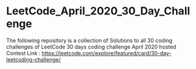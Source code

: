 # LeetCode_April_2020_30_Day_Challenge
The following repository is a collection of Solutions to all 30 coding challenges of LeetCode 30 days coding challenge April 2020 hosted
Contest Link : https://leetcode.com/explore/featured/card/30-day-leetcoding-challenge/
